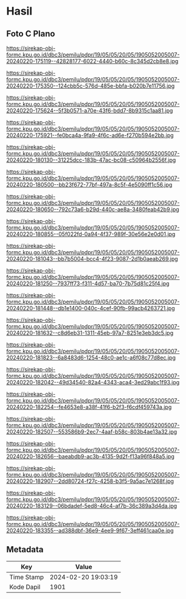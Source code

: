 # Hasil

## Foto C Plano

https://sirekap-obj-formc.kpu.go.id/dbc3/pemilu/pdpr/19/05/05/20/05/1905052005007-20240220-175119--42828177-6022-4440-b60c-8c345d2cb8e8.jpg

https://sirekap-obj-formc.kpu.go.id/dbc3/pemilu/pdpr/19/05/05/20/05/1905052005007-20240220-175350--124cbb5c-576d-485e-bbfa-b020b7e11756.jpg

https://sirekap-obj-formc.kpu.go.id/dbc3/pemilu/pdpr/19/05/05/20/05/1905052005007-20240220-175624--5f3b0571-a70e-43f6-bdd7-8b9315c1aa81.jpg

https://sirekap-obj-formc.kpu.go.id/dbc3/pemilu/pdpr/19/05/05/20/05/1905052005007-20240220-175921--fe0bca4a-9fa9-4f6c-ad6e-f270b594e2bb.jpg

https://sirekap-obj-formc.kpu.go.id/dbc3/pemilu/pdpr/19/05/05/20/05/1905052005007-20240220-180130--31225dcc-183b-47ac-bc08-c50964b2556f.jpg

https://sirekap-obj-formc.kpu.go.id/dbc3/pemilu/pdpr/19/05/05/20/05/1905052005007-20240220-180500--bb23f672-77bf-497a-8c5f-4e5090ff1c56.jpg

https://sirekap-obj-formc.kpu.go.id/dbc3/pemilu/pdpr/19/05/05/20/05/1905052005007-20240220-180650--792c73a6-b29d-440c-ae8a-3480feab42b9.jpg

https://sirekap-obj-formc.kpu.go.id/dbc3/pemilu/pdpr/19/05/05/20/05/1905052005007-20240220-180855--05f022fd-0a94-4f37-989f-30e56e2e0d01.jpg

https://sirekap-obj-formc.kpu.go.id/dbc3/pemilu/pdpr/19/05/05/20/05/1905052005007-20240220-181043--bb7b5004-bcc4-4f23-9087-2d1b0aeab269.jpg

https://sirekap-obj-formc.kpu.go.id/dbc3/pemilu/pdpr/19/05/05/20/05/1905052005007-20240220-181250--7937ff73-f311-4d57-ba70-7b75d81c25f4.jpg

https://sirekap-obj-formc.kpu.go.id/dbc3/pemilu/pdpr/19/05/05/20/05/1905052005007-20240220-181448--db1e1400-040c-4cef-90fb-99acb4263721.jpg

https://sirekap-obj-formc.kpu.go.id/dbc3/pemilu/pdpr/19/05/05/20/05/1905052005007-20240220-181632--c8d6eb31-1311-45eb-97a7-8251e3eb3dc5.jpg

https://sirekap-obj-formc.kpu.go.id/dbc3/pemilu/pdpr/19/05/05/20/05/1905052005007-20240220-181823--6a8483d6-1254-48c0-ae1c-a6f08c77d8ec.jpg

https://sirekap-obj-formc.kpu.go.id/dbc3/pemilu/pdpr/19/05/05/20/05/1905052005007-20240220-182042--49d34540-82a4-4343-aca4-3ed29abc1f93.jpg

https://sirekap-obj-formc.kpu.go.id/dbc3/pemilu/pdpr/19/05/05/20/05/1905052005007-20240220-182254--fe4653e8-a38f-41f6-b2f3-f6cdf459743a.jpg

https://sirekap-obj-formc.kpu.go.id/dbc3/pemilu/pdpr/19/05/05/20/05/1905052005007-20240220-182507--553586b9-2ec7-4aaf-b58c-803b4ae13a32.jpg

https://sirekap-obj-formc.kpu.go.id/dbc3/pemilu/pdpr/19/05/05/20/05/1905052005007-20240220-182656--baeabdb9-ac3b-4135-9d2f-f13a96f848a5.jpg

https://sirekap-obj-formc.kpu.go.id/dbc3/pemilu/pdpr/19/05/05/20/05/1905052005007-20240220-182907--2dd80724-f27c-4258-b3f5-9a5ac7e1268f.jpg

https://sirekap-obj-formc.kpu.go.id/dbc3/pemilu/pdpr/19/05/05/20/05/1905052005007-20240220-183129--06bdadef-5ed8-46c4-af7b-36c389a3d4da.jpg

https://sirekap-obj-formc.kpu.go.id/dbc3/pemilu/pdpr/19/05/05/20/05/1905052005007-20240220-183355--ad388dbf-36e9-4ee9-9f67-3eff461caa0e.jpg


## Metadata

| Key        | Value               |
| ---------- | ------------------- |
| Time Stamp | 2024-02-20 19:03:19 |
| Kode Dapil | 1901                |




